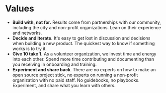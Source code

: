 # Values

* **Build with, not for.** Results come from partnerships with our community, including the city and non-profit organizations. Lean on their experience and networks.
* **Decide and iterate.** It's easy to get lost in discussion and decisions when building a new product. The quickest way to know if something works is to try it.
* **Give 10 take 1.** As a volunteer organization, we invest time and energy into each other. Spend more time contributing and documenting than you receiving in onboarding and training.
* **Experiment and share back**. There are no experts on how to make an open source project stick, no experts on running a non-profit organization with no paid staff. No guidebooks, no playbooks. Experiment, and share what you learn with others.
